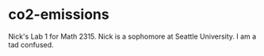 # co2-emissions
Nick's Lab 1 for Math 2315. 
Nick is a sophomore at Seattle University. 
I am a tad confused.
